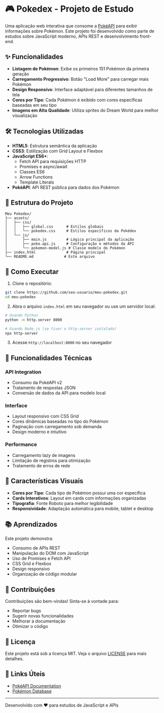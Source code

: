 # 🎮 Pokedex - Projeto de Estudo

Uma aplicação web interativa que consome a [PokéAPI](https://pokeapi.co/) para exibir informações sobre Pokémon. Este projeto foi desenvolvido como parte de estudos sobre JavaScript moderno, APIs REST e desenvolvimento front-end.

## ✨ Funcionalidades

- **Listagem de Pokémon**: Exibe os primeiros 151 Pokémon da primeira geração
- **Carregamento Progressivo**: Botão "Load More" para carregar mais Pokémon
- **Design Responsivo**: Interface adaptável para diferentes tamanhos de tela
- **Cores por Tipo**: Cada Pokémon é exibido com cores específicas baseadas em seu tipo
- **Imagens em Alta Qualidade**: Utiliza sprites do Dream World para melhor visualização

## 🛠️ Tecnologias Utilizadas

- **HTML5**: Estrutura semântica da aplicação
- **CSS3**: Estilização com Grid Layout e Flexbox
- **JavaScript ES6+**: 
  - Fetch API para requisições HTTP
  - Promises e async/await
  - Classes ES6
  - Arrow Functions
  - Template Literals
- **PokéAPI**: API REST pública para dados dos Pokémon

## 📁 Estrutura do Projeto

```
Meu Pokedex/
├── assets/
│   ├── css/
│   │   ├── global.css      # Estilos globais
│   │   └── pokedex.css     # Estilos específicos da Pokédex
│   └── js/
│       ├── main.js         # Lógica principal da aplicação
│       ├── poke.api.js     # Configuração e métodos da API
│       └── pokemon-model.js # Classe modelo do Pokémon
├── index.html              # Página principal
└── README.md              # Este arquivo
```

## 🚀 Como Executar

1. Clone o repositório:
```bash
git clone https://github.com/seu-usuario/meu-pokedex.git
cd meu-pokedex
```

2. Abra o arquivo `index.html` em seu navegador ou use um servidor local:
```bash
# Usando Python
python -m http.server 8000

# Usando Node.js (se tiver o http-server instalado)
npx http-server
```

3. Acesse `http://localhost:8000` no seu navegador

## 📱 Funcionalidades Técnicas

### API Integration
- Consumo da PokéAPI v2
- Tratamento de respostas JSON
- Conversão de dados da API para modelo local

### Interface
- Layout responsivo com CSS Grid
- Cores dinâmicas baseadas no tipo do Pokémon
- Paginação com carregamento sob demanda
- Design moderno e intuitivo

### Performance
- Carregamento lazy de imagens
- Limitação de registros para otimização
- Tratamento de erros de rede

## 🎨 Características Visuais

- **Cores por Tipo**: Cada tipo de Pokémon possui uma cor específica
- **Cards Interativos**: Layout em cards com informações organizadas
- **Tipografia**: Fonte Roboto para melhor legibilidade
- **Responsividade**: Adaptação automática para mobile, tablet e desktop

## 📚 Aprendizados

Este projeto demonstra:
- Consumo de APIs REST
- Manipulação do DOM com JavaScript
- Uso de Promises e Fetch API
- CSS Grid e Flexbox
- Design responsivo
- Organização de código modular

## 🤝 Contribuições

Contribuições são bem-vindas! Sinta-se à vontade para:
- Reportar bugs
- Sugerir novas funcionalidades
- Melhorar a documentação
- Otimizar o código

## 📄 Licença

Este projeto está sob a licença MIT. Veja o arquivo [LICENSE](LICENSE) para mais detalhes.

## 🔗 Links Úteis

- [PokéAPI Documentation](https://pokeapi.co/docs/v2)
- [Pokémon Database](https://pokemondb.net/)

---

Desenvolvido com ❤️ para estudos de JavaScript e APIs
